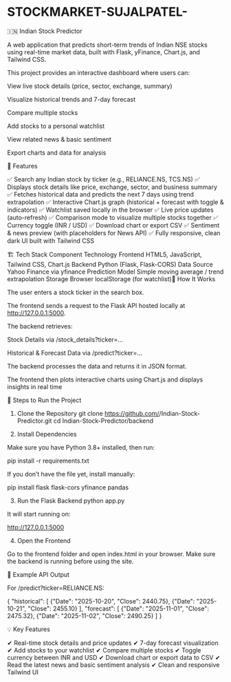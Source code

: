 # STOCKMARKET-SUJALPATEL-
🇮🇳 Indian Stock Predictor

A web application that predicts short-term trends of Indian NSE stocks using real-time market data, built with Flask, yFinance, Chart.js, and Tailwind CSS.

This project provides an interactive dashboard where users can:

View live stock details (price, sector, exchange, summary)

Visualize historical trends and 7-day forecast

Compare multiple stocks

Add stocks to a personal watchlist

View related news & basic sentiment

Export charts and data for analysis

🚀 Features

✅ Search any Indian stock by ticker (e.g., RELIANCE.NS, TCS.NS)
✅ Displays stock details like price, exchange, sector, and business summary
✅ Fetches historical data and predicts the next 7 days using trend extrapolation
✅ Interactive Chart.js graph (historical + forecast with toggle & indicators)
✅ Watchlist saved locally in the browser
✅ Live price updates (auto-refresh)
✅ Comparison mode to visualize multiple stocks together
✅ Currency toggle (INR / USD)
✅ Download chart or export CSV
✅ Sentiment & news preview (with placeholders for News API)
✅ Fully responsive, clean dark UI built with Tailwind CSS

🏗️ Tech Stack
Component	Technology
Frontend	HTML5, JavaScript, Tailwind CSS, Chart.js
Backend	Python (Flask, Flask-CORS)
Data Source	Yahoo Finance via yfinance
Prediction Model	Simple moving average / trend extrapolation
Storage	Browser localStorage (for watchlist)🧩 How It Works

The user enters a stock ticker in the search box.

The frontend sends a request to the Flask API hosted locally at http://127.0.0.1:5000.

The backend retrieves:

Stock Details via /stock_details?ticker=...

Historical & Forecast Data via /predict?ticker=...

The backend processes the data and returns it in JSON format.

The frontend then plots interactive charts using Chart.js and displays insights in real time


🧪 Steps to Run the Project
1. Clone the Repository
git clone https://github.com/<your-username>/Indian-Stock-Predictor.git
cd Indian-Stock-Predictor/backend

2. Install Dependencies

Make sure you have Python 3.8+ installed, then run:

pip install -r requirements.txt


If you don’t have the file yet, install manually:

pip install flask flask-cors yfinance pandas

3. Run the Flask Backend
python app.py


It will start running on:

http://127.0.0.1:5000

4. Open the Frontend

Go to the frontend folder and open index.html in your browser.
Make sure the backend is running before using the site.

🧮 Example API Output

For /predict?ticker=RELIANCE.NS:

{
  "historical": [
    {"Date": "2025-10-20", "Close": 2440.75},
    {"Date": "2025-10-21", "Close": 2455.10}
  ],
  "forecast": [
    {"Date": "2025-11-01", "Close": 2475.32},
    {"Date": "2025-11-02", "Close": 2490.25}
  ]
}

💡 Key Features

✔ Real-time stock details and price updates
✔ 7-day forecast visualization
✔ Add stocks to your watchlist
✔ Compare multiple stocks
✔ Toggle currency between INR and USD
✔ Download chart or export data to CSV
✔ Read the latest news and basic sentiment analysis
✔ Clean and responsive Tailwind UI

